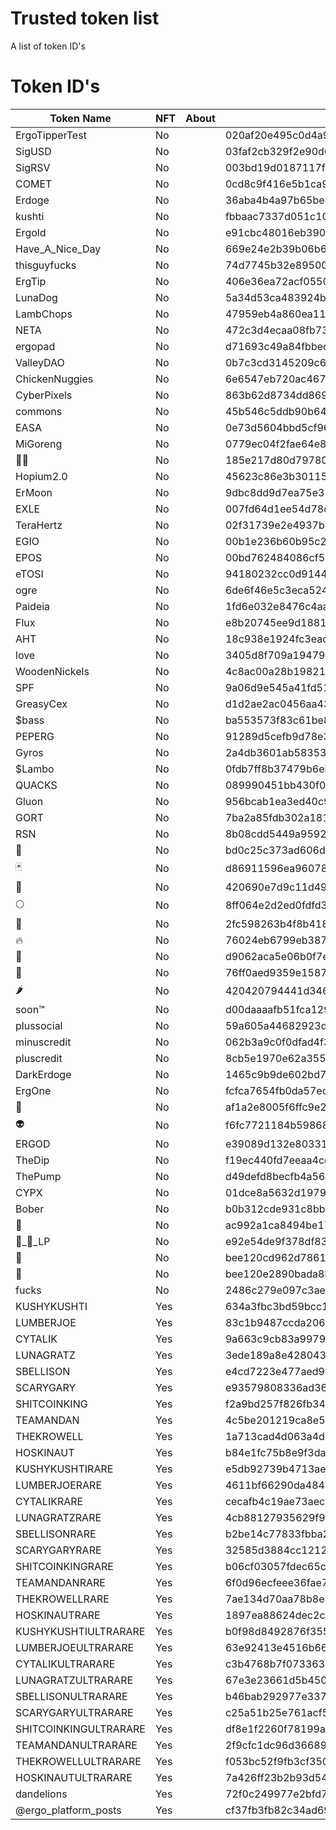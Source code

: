 # Trusted token list

A list of token ID's

# Token ID's

| Token Name            | NFT   | About     | Token ID                                                         |
| --------------------- | ----- | --------- | ---------------------------------------------------------------- |
| ErgoTipperTest        | No    |           | 020af20e495c0d4a9b02743cb0fff88c3ccee9842bf17ee2604d7f50531c879a |
| SigUSD                | No    |           | 03faf2cb329f2e90d6d23b58d91bbb6c046aa143261cc21f52fbe2824bfcbf04 |
| SigRSV                | No    |           | 003bd19d0187117f130b62e1bcab0939929ff5c7709f843c5c4dd158949285d0 |
| COMET                 | No    |           | 0cd8c9f416e5b1ca9f986a7f10a84191dfb85941619e49e53c0dc30ebf83324b |
| Erdoge                | No    |           | 36aba4b4a97b65be491cf9f5ca57b5408b0da8d0194f30ec8330d1e8946161c1 |
| kushti                | No    |           | fbbaac7337d051c10fc3da0ccb864f4d32d40027551e1c3ea3ce361f39b91e40 |
| Ergold                | No    |           | e91cbc48016eb390f8f872aa2962772863e2e840708517d1ab85e57451f91bed |
| Have_A_Nice_Day       | No    |           | 669e24e2b39b06b6134bc0dd67ee57f4ce2cbc1a5b552e39d655737a05f6f384 |
| thisguyfucks          | No    |           | 74d7745b32e895008027a853ea7a6974ba3cbd1efa986537563c12d6ab22c506 |
| ErgTip                | No    |           | 406e36ea72acf055057acb11dc36b37456cab0cc9e78ae52402eb8ad3509790f |
| LunaDog               | No    |           | 5a34d53ca483924b9a6aa0c771f11888881b516a8d1a9cdc535d063fe26d065e |
| LambChops             | No    |           | 47959eb4a860ea11a29b09d5034c781d97549e50705bd0f3a6ea0303e03af6f0 |
| NETA                  | No    |           | 472c3d4ecaa08fb7392ff041ee2e6af75f4a558810a74b28600549d5392810e8 |
| ergopad               | No    |           | d71693c49a84fbbecd4908c94813b46514b18b67a99952dc1e6e4791556de413 |
| ValleyDAO             | No    |           | 0b7c3cd3145209c6f455e2a0b890195eafcde934e09ca3d54d7972d1f1ce3c44 |
| ChickenNuggies        | No    |           | 6e6547eb720ac46703d20a2903fc588c9a7079d2f32897b6f222cf443c5cdac7 |
| CyberPixels           | No    |           | 863b62d8734dd8693337e042bc167da87e5f79ec6539a0e831f75535e33bafd0 |
| commons               | No    |           | 45b546c5ddb90b647b0b96b1bf96e0f2e819015b5c300da6cff3c1a2863222c1 |
| EASA                  | No    |           | 0e73d5604bbd5cf9647ce23e229a129bae587d11a4fc11ed5068aec3a2f62c06 |
| MiGoreng              | No    |           | 0779ec04f2fae64e87418a1ad917639d4668f78484f45df962b0dec14a2591d2 |
| 🍆💦                   | No    |           | 185e217d80d797800bfa699afda708ee101ae664f8ea237d9fc3a3824b7c3ecb |
| Hopium2.0             | No    |           | 45623c86e3b301157ebefab7901465a2b458be2e8f4e3b64c35e329b43068ef0 |
| ErMoon                | No    |           | 9dbc8dd9d7ea75e38ef43cf3c0ffde2c55fd74d58ac7fc0489ec8ffee082991b |
| EXLE                  | No    |           | 007fd64d1ee54d78dd269c8930a38286caa28d3f29d27cadcb796418ab15c283 |
| TeraHertz             | No    |           | 02f31739e2e4937bb9afb552943753d1e3e9cdd1a5e5661949cb0cef93f907ea |
| EGIO                  | No    |           | 00b1e236b60b95c2c6f8007a9d89bc460fc9e78f98b09faec9449007b40bccf3 |
| EPOS                  | No    |           | 00bd762484086cf560d3127eb53f0769d76244d9737636b2699d55c56cd470bf |
| eTOSI                 | No    |           | 94180232cc0d91447178a0a995e2c14c57fbf03b06d5d87d5f79226094f52ffc |
| ogre                  | No    |           | 6de6f46e5c3eca524d938d822e444b924dbffbe02e5d34bd9dcd4bbfe9e85940 |
| Paideia               | No    |           | 1fd6e032e8476c4aa54c18c1a308dce83940e8f4a28f576440513ed7326ad489 |
| Flux                  | No    |           | e8b20745ee9d18817305f32eb21015831a48f02d40980de6e849f886dca7f807 |
| AHT                   | No    |           | 18c938e1924fc3eadc266e75ec02d81fe73b56e4e9f4e268dffffcb30387c42d |
| love                  | No    |           | 3405d8f709a19479839597f9a22a7553bdfc1a590a427572787d7c44a88b6386 |
| WoodenNickels         | No    |           | 4c8ac00a28b198219042af9c03937eecb422b34490d55537366dc9245e85d4e1 |
| SPF                   | No    |           | 9a06d9e545a41fd51eeffc5e20d818073bf820c635e2a9d922269913e0de369d |
| GreasyCex             | No    |           | d1d2ae2ac0456aa43550dd4fda45e4f866d523be9170d3a3e4cab43a83926334 |
| $bass                 | No    |           | ba553573f83c61be880d79db0f4068177fa75ab7c250ce3543f7e7aeb471a9d2 |
| PEPERG                | No    |           | 91289d5cefb9d78e3ea248d4e9c5b0e3c3de54f64bfae85c0070580961995262 |
| Gyros                 | No    |           | 2a4db3601ab5835392d5202b3f88c13932f338c539ba5f131fb1370bf60f32b3 |
| $Lambo                | No    |           | 0fdb7ff8b37479b6eb7aab38d45af2cfeefabbefdc7eebc0348d25dd65bc2c91 |
| QUACKS                | No    |           | 089990451bb430f05a85f4ef3bcb6ebf852b3d6ee68d86d78658b9ccef20074f |
| Gluon                 | No    |           | 956bcab1ea3ed40c91bf845fe4f2dee727fe130a95f244a41a6ee7a25f14e23f |
| GORT                  | No    |           | 7ba2a85fdb302a181578b1f64cb4a533d89b3f8de4159efece75da41041537f9 |
| RSN                   | No    |           | 8b08cdd5449a9592a9e79711d7d79249d7a03c535d17efaee83e216e80a44c4b |
| 🤡                    | No    |           | bd0c25c373ad606d78412ae1198133f4573b4e4c2d4ed3fc4c2a4547c6c6e12e |
| 🃏                    | No    |           | d86911596ea960781bdd2e8a5c22081e8cd3751e6fe7540d53d303250d6a1390 |
| 🍌                    | No    |           | 420690e7d9c11d496b206bb8647e484d606a23e0b8446d6f87d7bbaeca1ac965 |
| 🌕                    | No    |           | 8ff064e2d2ed0fdfd3ee0ed8a0832de710fbae042083daf9cd312de46cdc65cd |
| 🚀                    | No    |           | 2fc598263b4f8b4183303543a48757783dbdc9f798d073db3b52779b9a5bbccb |
| 🔥                    | No    |           | 76024eb6799eb387cfecbfdf33b31a4705e1d8cfa14f9cf5953aa0d7b20fab6e |
| 🐻                    | No    |           | d9062aca5e06b0f7e236c2496be4546d8d6fb558872f61f834901f153eb52f4a |
| 🐋                    | No    |           | 76ff0aed9359e15871e469306ea1f2052be424fe2a9da18623d945cbdb592fe9 |
| 🌶                    | No    |           | 420420794441d346e92b957cfdaeda234ecdda421c31436456c749f4c86dc79b |
| soon™                | No    |           | d00daaaafb51fca1294639bb658b61e6f168f0afc8b42151753f6a1fe7bc7e8d |
| plussocial            | No    |           | 59a605a44682923d6cf18dcb628cdf27ab50824ca14f19be9f65e2dd56bf5ca9 |
| minuscredit           | No    |           | 062b3a9c0f0dfad4f39c359cd708819f692982397cd5664326816b7054af80b1 |
| pluscredit            | No    |           | 8cb5e1970e62a35581ff3bd8ae34a8ad597c296b53dd66bb0791ec3a935cc33c |
| DarkErdoge            | No    |           | 1465c9b9de602bd75f8f38df83118e2c8b1d5b2f5518514dd1438149053652a8 |
| ErgOne                | No    |           | fcfca7654fb0da57ecf9a3f489bcbeb1d43b56dce7e73b352f7bc6f2561d2a1b |
| 🐶                    | No    |           | af1a2e8005f6ffc9e291e121d1fb08795c5a079409b8ca56e20eb2f4f6f8553b |
| 👽                    | No    |           | f6fc7721184b59868d895e7463515b83abb467238f239809b6ef76717e444063 |
| ERGOD                 | No    |           | e39089d132e80331631c443c8b086f6c3c0e25d892c15e49cd38b7ec10818d45 |
| TheDip                | No    |           | f19ec440fd7eeaa4cd2f31b2ada9c6f7aceabea487cf5a6a060c0fca7789e303 |
| ThePump               | No    |           | d49defd8becfb4a5601314f9f815a6dff67df093b3a0483173b47705af49bc3f |
| CYPX                  | No    |           | 01dce8a5632d19799950ff90bca3b5d0ca3ebfa8aaafd06f0cc6dd1e97150e7f |
| Bober                 | No    |           | b0b312cde931c8bbdac0dac5bfd8e2c03bf4611275dc967988c8d15bd5ec20e0 |
| 💩                    | No    |           | ac992a1ca8494be17a29c79c9bc7f2aeacf75cf3826d62f95cc921cf463c3f35 |
| 🐶_💩_LP               | No    |           | e92e54de9f378df837ffe994b37e0718de40e3939b396483d1e87417e6680ee5 |
| 🍺                    | No    |           | bee120cd962d78619cc2dee5fa0b5a6a122cf29e962ef88695d971e00273a4df |
| 🍻                    | No    |           | bee120e2890bada8b4ddbaf79025b8fde23d757a8b1d1ed991ef1647d7290e1b |
| fucks                 | No    |           | 2486c279e097c3aeb8116239fca671b9000efa12d8f20c92ca5b7795a359e041 |
| KUSHYKUSHTI            | Yes    |                                                                                                                                   | 634a3fbc3bd59bcc13b81a7718ce692b7a662a009c1d5bb340fab6267de2879d |
| LUMBERJOE              | Yes    |                                                                                                                                   | 83c1b9487ccda206a0a996f42dc0682872b2fff3d20fa2a88b026286bcf643ee |
| CYTALIK                | Yes    |                                                                                                                                   | 9a663c9cb83a99794e6a610ac461bf373cfac55a707274a4f1059a725f98d069 |
| LUNAGRATZ              | Yes    |                                                                                                                                   | 3ede189a8e428043d4c122fb4c0933ee932cc3c800a8751f70590a01e5f70e88 |
| SBELLISON              | Yes    |                                                                                                                                   | e4cd7223e477aed9d72ed4ce6257f54087de35c5184204e4ad2050633ee0a336 |
| SCARYGARY              | Yes    |                                                                                                                                   | e93579808336ad36f59e919f8262ff3442bc80aa6e80c18150163a7449f62b55 |
| SHITCOINKING           | Yes    |                                                                                                                                   | f2a9bd257f826fb34f243e8cdb48a11c9ae32cf010ce8bfc7245ab85259bcffe |
| TEAMANDAN              | Yes    |                                                                                                                                   | 4c5be201219ca8e54778a5150f4fa46e845d2cd409eb5c15e0e8c495bdb3692b |
| THEKROWELL             | Yes    |                                                                                                                                   | 1a713cad4d063a4de6d90f3616768a12a7fa4065ea8db8d08f7db2fe25a0d7ba |
| HOSKINAUT              | Yes    |                                                                                                                                   | b84e1fc75b8e9f3da56d8eaaba7b1e4d20974337bff2c1706d9355d3ad74dcf4 |
| KUSHYKUSHTIRARE        | Yes    |                                                                                                                                   | e5db92739b4713ae22c2a0c49ba3e21412e53ae6d35b29a4ffa9a9a81180aff1 |
| LUMBERJOERARE          | Yes    |                                                                                                                                   | 4611bf66290da484251dfa835e6f46a2bad06837d60c68837d138c6f269a3717 |
| CYTALIKRARE            | Yes    |                                                                                                                                   | cecafb4c19ae73aec5e019bd87afbde635c0792bfc28dc4ebea77c88be150cf2 |
| LUNAGRATZRARE          | Yes    |                                                                                                                                   | 4cb88127935629f94d171a70767e5f6533767ed5dd8307b978fb35706c0fd9b7 |
| SBELLISONRARE          | Yes    |                                                                                                                                   | b2be14c77833fbba22eab0d5e303e2e7e80c11bda17b87eff3de548b485110f4 |
| SCARYGARYRARE          | Yes    |                                                                                                                                   | 32585d3884cc121288d51a994c310e5fd1002953ddaff7d2ee7516c2fb582aac |
| SHITCOINKINGRARE       | Yes    |                                                                                                                                   | b06cf03057fdec65cb3c9568f6ae009b5f9a17583e094f0f53c16c9fcbdfc396 |
| TEAMANDANRARE          | Yes    |                                                                                                                                   | 6f0d96ecfeee36fae7c23ce37d11194ac51b5412a8102cc8ac66a3cea957eaa2 |
| THEKROWELLRARE         | Yes    |                                                                                                                                   | 7ae134d70aa78b8e498dd11720456896bc971d67cda88685879983517a8e748f |
| HOSKINAUTRARE          | Yes    |                                                                                                                                   | 1897ea88624dec2c3d8076ea2dbcc70f15c76ffb32d067cb11352c8de424c954 |
| KUSHYKUSHTIULTRARARE   | Yes    |                                                                                                                                   | b0f98d8492876f3557f462db087a7920230165ff15fa245b36a4655393fe1709 |
| LUMBERJOEULTRARARE     | Yes    |                                                                                                                                   | 63e92413e4516b66eb275e8fff1bfc69bf835d571dcae02a17feda8f2b133bb6 |
| CYTALIKULTRARARE       | Yes    |                                                                                                                                   | c3b4768b7f0733639e5d016a39efda1e3e832d3417f8d00dbf6c5ecf10ff82d3 |
| LUNAGRATZULTRARARE     | Yes    |                                                                                                                                   | 67e3e23661d5b450286afd04f7d97e857e233329b1e1b1a84317cd46c18a55c8 |
| SBELLISONULTRARARE     | Yes    |                                                                                                                                   | b46bab292977e3378fb09bf30d7628e8d488eddb5175e53574ea55f54b497fe9 |
| SCARYGARYULTRARARE     | Yes    |                                                                                                                                   | c25a51b25e761acf5d56954cf1a678c0226ecb8616787ef1980a6f540ae3b640 |
| SHITCOINKINGULTRARARE  | Yes    |                                                                                                                                   | df8e1f2260f78199afefd3794ed6d527630aa28fec1af34913f48df1f4c6bfc5 |
| TEAMANDANULTRARARE     | Yes    |                                                                                                                                   | 2f9cfc1dc96d3668957673ac0ed1b4a1c9a624cb4d24878bc29f43f47f6829ef |
| THEKROWELLULTRARARE    | Yes    |                                                                                                                                   | f053bc52f9fb3cf35031fb5b8de69cf65d82b270585bc609dd0b51db6e7e58c3 |
| HOSKINAUTULTRARARE     | Yes    |                                                                                                                                   | 7a426ff23b2b93d54c3b234a2a5d8a6633fc3d7f8830906952a8e493cc6e2b8a |
| dandelions             | Yes    |                                                                                                                                   | 72f0c249977e2bfd758e54640cb456ceba0b4e3f2989ba0ebff92d53e9e7763c |
| @ergo_platform_posts  | Yes    |                                                                                                                                   | cf37fb3fb82c34ad695de48d4e2a8f38526ff6ae9840d5708cb555b775caa685 |
